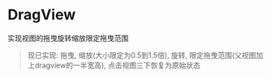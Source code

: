 # DragView
实现视图的拖曳旋转缩放限定拖曳范围
>现已实现:
拖曳,
缩放(大小限定为0.5到1.5倍),
旋转,
限定拖曳范围(父视图加上dragview的一半宽高),
点击视图三下恢复为原始状态

